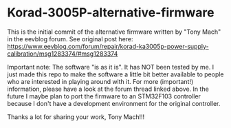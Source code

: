 # Korad-3005P-alternative-firmware

This is the initial commit of the alternative firmware written by "Tony Mach" in the eevblog forum. See original post here:
https://www.eevblog.com/forum/repair/korad-ka3005p-power-supply-calibration/msg1283374/#msg1283374

Important note:
The software "is as it is". It has NOT been tested by me. I just made this repo to make the software a little bit better available to people who are interested in  playing around with it.
For more (important!) information, please have a look at the forum thread linked above.
In the future I maybe plan to port the firmware to an STM32F103 controller because I don't have a development environment for the original controller.

Thanks a lot for sharing your work, Tony Mach!!!
